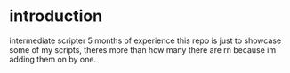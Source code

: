 # introduction
intermediate scripter
5 months of experience
this repo is just to showcase some of my scripts,
theres more than how many there are rn because
im adding them on by one.
